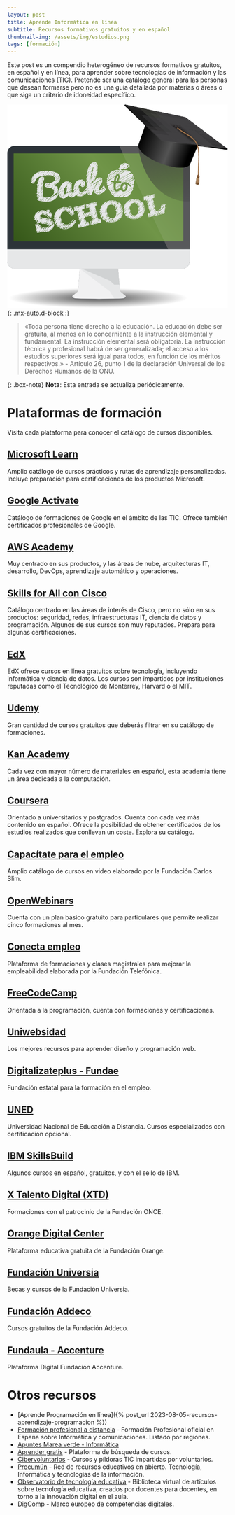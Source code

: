 ```yaml
---
layout: post
title: Aprende Informática en línea
subtitle: Recursos formativos gratuitos y en español
thumbnail-img: /assets/img/estudios.png
tags: [formación]
---
```


Este post es un compendio heterogéneo de recursos formativos gratuitos, en español y en línea, para aprender sobre tecnologías de información y las comunicaciones (TIC). Pretende ser una catálogo general para las personas que desean formarse pero no es una guía detallada por materias o áreas o que siga un criterio de idoneidad específico.

![Publicaciones](/assets/img/estudios.png){: .mx-auto.d-block :}

> «Toda persona tiene derecho a la educación. La educación debe ser gratuita, al menos en lo concerniente a la instrucción elemental y fundamental. La instrucción elemental será obligatoria. La instrucción técnica y profesional habrá de ser generalizada; el acceso a los estudios superiores será igual para todos, en función de los méritos respectivos.» - Artículo 26, punto 1 de la declaración Universal de los Derechos Humanos de la ONU.

{: .box-note}
**Nota**: Esta entrada se actualiza periódicamente.

# Plataformas de formación

Visita cada plataforma para conocer el catálogo de cursos disponibles.

## [Microsoft Learn](https://learn.microsoft.com/es-es/)

Amplio catálogo de cursos prácticos y rutas de aprendizaje personalizadas. Incluye preparación para certificaciones de los productos Microsoft.

## [Google Activate](https://grow.google/intl/es/courses-and-tools/)

Catálogo de formaciones de Google en el ámbito de las TIC. Ofrece también certificados profesionales de Google.

## [AWS Academy](https://aws.amazon.com/es/training/awsacademy/)

Muy centrado en sus productos, y las áreas de nube, arquitecturas IT, desarrollo, DevOps, aprendizaje automático y operaciones.

## [Skills for All con Cisco](https://skillsforall.com/es/)

Catálogo centrado en las áreas de interés de Cisco, pero no sólo en sus productos: seguridad, redes, infraestructuras IT, ciencia de datos y programación. Algunos de sus cursos son muy reputados. Prepara para algunas certificaciones.

## [EdX](https://www.edx.org/es)

EdX ofrece cursos en línea gratuitos sobre tecnología, incluyendo informática y ciencia de datos. Los cursos son impartidos por instituciones reputadas como el Tecnológico de Monterrey, Harvard o el MIT.

## [Udemy](https://www.udemy.com/)

Gran cantidad de cursos gratuitos que deberás filtrar en su catálogo de formaciones.

## [Kan Academy](https://es.khanacademy.org/computing)

Cada vez con mayor número de materiales en español, esta academia tiene un área dedicada a la computación.

## [Coursera](https://www.coursera.org/browse)

Orientado a universitarios y postgrados. Cuenta con cada vez más contenido en español. Ofrece la posibilidad de obtener certificados de los estudios realizados que conllevan un coste. Explora su catálogo.

## [Capacítate para el empleo](https://capacitateparaelempleo.org/categorias/view/7)

Amplio catálogo de cursos en video elaborado por la Fundación Carlos Slim.

## [OpenWebinars](https://openwebinars.net/cursos/)

Cuenta con un plan básico gratuito para particulares que permite realizar cinco formaciones al mes.

## [Conecta empleo](https://conectaempleo-formacion.fundaciontelefonica.com/)

Plataforma de formaciones y clases magistrales para mejorar la empleabilidad elaborada por la Fundación Telefónica.

## [FreeCodeCamp](https://www.freecodecamp.org/espanol/)

Orientada a la programación, cuenta con formaciones y certificaciones.

## [Uniwebsidad](https://uniwebsidad.com/?from=librosweb)

Los mejores recursos para aprender diseño y programación web.

## [Digitalizateplus - Fundae](https://digitalizateplus.fundae.es/)

Fundación estatal para la formación en el empleo.

## [UNED](https://iedra.uned.es/courses/)

Universidad Nacional de Educación a Distancia. Cursos especializados con certificación opcional.

## [IBM SkillsBuild](https://sb-auth.skillsbuild.org/signup)

Algunos cursos en español, gratuitos, y con el sello de IBM.

## [X Talento Digital (XTD)](https://portalentodigital.fundaciononce.es/cursos)

Formaciones con el patrocinio de la Fundación ONCE.

## [Orange Digital Center](https://online.orangedigitalcenter.es/courses)

Plataforma educativa gratuita de la Fundación Orange.

## [Fundación Universia](https://www.fundacionuniversia.net/es/becas-cursos.html)

Becas y cursos de la Fundación Universia.

## [Fundación Addeco](https://fundacionadecco.org/cursos/)

Cursos gratuitos de la Fundación Addeco.

## [Fundaula - Accenture](https://www.fundaula.es/#cursos)

Plataforma Digital Fundación Accenture.

# Otros recursos

* [Aprende Programación en línea]({% post_url 2023-08-05-recursos-aprendizaje-programacion %})
* [Formación profesional a distancia](https://www.educacionyfp.gob.es/fpadistancia/oferta-formativa/oferta-formativa-ciclos/informatica-comunicaciones.html) - Formación Profesional oficial en España sobre Informática y comunicaciones. Listado por regiones.
* [Apuntes Marea verde - Informática](https://www.apuntesmareaverde.org.es/)
* [Aprender gratis](https://aprendergratis.es/) - Plataforma de búsqueda de cursos.
* [Cibervoluntarios](https://www.cibervoluntarios.org/es) - Cursos y píldoras TIC impartidas por voluntarios.
* [Procumún](https://procomun.intef.es/search-full?f%5B0%5D=knowledgearea_keyword%3AInform%C3%A1tica%20y%20Tecnolog%C3%ADas%20de%20la%20Informaci%C3%B3n&f%5B1%5D=knowledgearea_keyword%3ATecnolog%C3%ADas) - Red de recursos educativos en abierto. Tecnología, Informática y tecnologías de la información.
* [Observatorio de tecnología educativa](https://intef.es/recursos-educativos/observatorio-de-tecnologia-educativa/) - Biblioteca virtual de artículos sobre tecnología educativa, creados por docentes para docentes, en torno a la innovación digital en el aula.
* [DigComp](https://epale.ec.europa.eu/es/content/marco-europeo-de-competencias-digitales-digcomp) - Marco europeo de competencias digitales.
